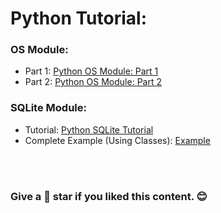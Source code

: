 # Python Tutorial:

### OS Module:
* Part 1: [Python OS Module: Part 1](os_module/os_module_1.md)
* Part 2: [Python OS Module: Part 2](os_module/os_module_2.md)

### SQLite Module:
* Tutorial: [Python SQLite Tutorial](python_sqlite_module/python_sqlite_tutorial.md)
* Complete Example (Using Classes): [Example](python_sqlite_module/sqlite_example_using_classes.md)

<br><br>
### Give a 🌟 star if you liked this content. 😊